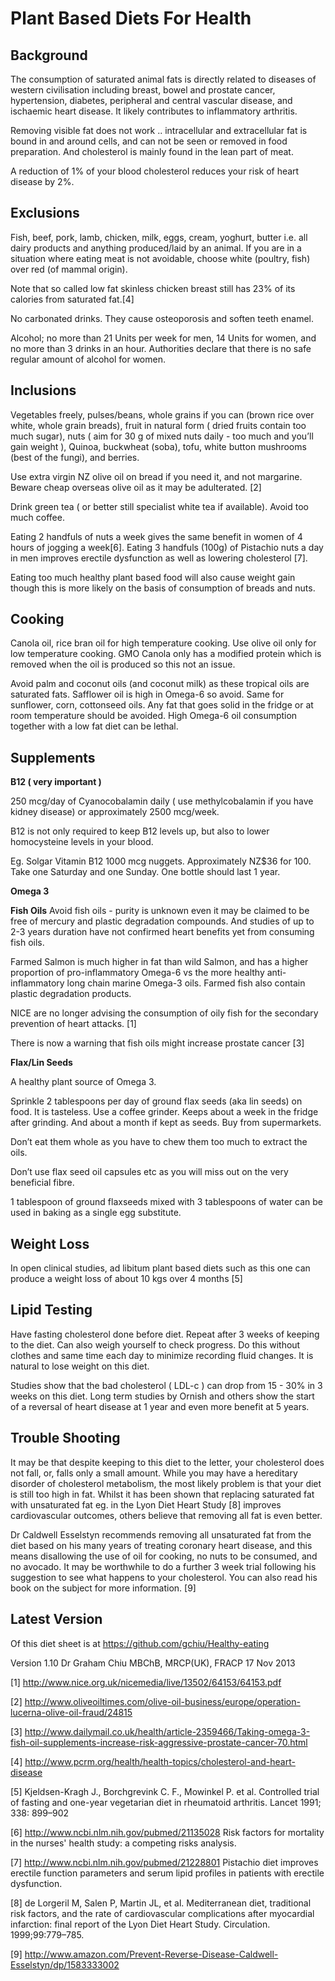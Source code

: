 # **Plant Based Diets For Health** #

## **Background** ##

The consumption of saturated animal fats is directly related to diseases of western civilisation including breast, bowel and prostate cancer, hypertension, diabetes, peripheral and central vascular disease, and ischaemic heart disease.  It likely contributes to inflammatory arthritis.

Removing visible fat does not work .. intracellular and extracellular fat is bound in and around cells, and can not be seen or removed in food preparation.  And cholesterol is mainly found in the lean part of meat.

A reduction of 1% of your blood cholesterol reduces your risk of heart disease by 2%.

## **Exclusions** ##

Fish, beef, pork, lamb, chicken, milk, eggs, cream, yoghurt,  butter i.e. all dairy products and anything produced/laid by an animal.  If you are in a situation where eating meat is not avoidable, choose white (poultry, fish) over red (of mammal origin).

Note that so called low fat skinless chicken breast still has 23% of its calories from saturated fat.[4]

No carbonated drinks.  They cause osteoporosis and soften teeth enamel.  

Alcohol; no more than 21 Units per week for men, 14 Units for women, and no more than 3 drinks in an hour.  Authorities declare that there is no safe regular amount of alcohol for women.

## **Inclusions** ##

Vegetables freely, pulses/beans, whole grains if you can (brown rice over white, whole grain breads), fruit in natural form ( dried fruits contain too much sugar), nuts ( aim for 30 g of mixed nuts daily - too much and you’ll gain weight ), Quinoa, buckwheat (soba), tofu, white button mushrooms (best of the fungi), and berries.

Use extra virgin NZ olive oil on bread if you need it, and not margarine.  Beware cheap overseas olive oil as it may be adulterated. [2]

Drink green tea ( or better still specialist white tea if available).  Avoid too much coffee. 

Eating 2 handfuls of nuts a week gives the same benefit in women of 4 hours of jogging a week[6].  Eating 3 handfuls (100g) of Pistachio nuts a day in men improves erectile dysfunction as well as lowering cholesterol [7].

Eating too much healthy plant based food will also cause weight gain though this is more likely on the basis of consumption of breads and nuts.

## **Cooking** ##

Canola oil, rice bran oil for high temperature cooking.  Use olive oil only for low temperature cooking.  GMO Canola only has a modified protein which is removed when the oil is produced so this not an issue.  

Avoid palm and coconut oils (and coconut milk) as these tropical oils are saturated fats.  Safflower oil is high in Omega-6 so avoid.  Same for sunflower, corn, cottonseed oils.  Any fat that goes solid in the fridge or at room temperature should be avoided.  High Omega-6 oil consumption together with a low fat diet can be lethal.

## **Supplements** ##

**B12 ( very important )**

250 mcg/day of Cyanocobalamin daily ( use methylcobalamin if you have kidney disease)
or
approximately 2500 mcg/week.

B12 is not only required to keep B12 levels up, but also to lower homocysteine levels in your blood.

Eg. Solgar Vitamin B12 1000 mcg nuggets.  Approximately NZ$36 for 100.  Take one Saturday and one Sunday.  One bottle should last 1 year.

**Omega 3**

**Fish Oils**
Avoid fish oils - purity is unknown even it may be claimed to be free of mercury and plastic degradation compounds.  And studies of up to 2-3 years duration have not confirmed heart benefits yet from consuming fish oils.

Farmed Salmon is much higher in fat than wild Salmon, and has a higher proportion of pro-inflammatory Omega-6 vs the more healthy anti-inflammatory long chain marine Omega-3 oils. Farmed fish also contain plastic degradation products.

NICE are no longer advising the consumption of oily fish for the secondary prevention of heart attacks. [1]

There is now a warning that fish oils might increase prostate cancer [3]

**Flax/Lin Seeds**

A healthy plant source of Omega 3.
 
Sprinkle 2 tablespoons per day of ground flax seeds (aka lin seeds) on food.  It is tasteless. Use a coffee grinder. Keeps about a week in the fridge after grinding.  And about a month if kept as seeds.  Buy from supermarkets.

Don’t eat them whole as you have to chew them too much to extract the oils.

Don’t use flax seed oil capsules etc as you will miss out on the very beneficial fibre.

1 tablespoon of ground flaxseeds mixed with 3 tablespoons of water can be used in baking as a single egg substitute.

## Weight Loss ##

In open clinical studies, ad libitum plant based diets such as this one can produce a weight loss of about 10 kgs over 4 months [5]

## **Lipid Testing** ##

Have fasting cholesterol done before diet. Repeat after 3 weeks of keeping to the diet. Can also weigh yourself to check progress.  Do this without clothes and same time each day to minimize recording fluid changes.  It is natural to lose weight on this diet.

Studies show that the bad cholesterol ( LDL-c ) can drop from 15 - 30% in 3 weeks on this diet.  Long term studies by Ornish and others show the start of a reversal of heart disease at 1 year and even more benefit at 5 years.

## **Trouble Shooting** ##

It may be that despite keeping to this diet to the letter, your cholesterol does not fall, or, falls only a small amount.  While you may have a hereditary disorder of cholesterol metabolism, the most likely problem is that your diet is still too high in fat.  Whilst it has been shown that replacing saturated fat with unsaturated fat eg. in the Lyon Diet Heart Study [8] improves cardiovascular outcomes, others believe that removing all fat is even better.

Dr Caldwell Esselstyn recommends removing all unsaturated fat from the diet based on his many years of treating coronary heart disease, and this means disallowing the use of oil for cooking, no nuts to be consumed, and no avocado.  It may be worthwhile to do a further 3 week trial following his suggestion to see what happens to your cholesterol.  You can also read his book on the subject for more information. [9]

## Latest Version ##

Of this diet sheet is at https://github.com/gchiu/Healthy-eating

Version 1.10 Dr Graham Chiu MBChB, MRCP(UK), FRACP 17 Nov 2013

[1] http://www.nice.org.uk/nicemedia/live/13502/64153/64153.pdf

[2] http://www.oliveoiltimes.com/olive-oil-business/europe/operation-lucerna-olive-oil-fraud/24815

[3] http://www.dailymail.co.uk/health/article-2359466/Taking-omega-3-fish-oil-supplements-increase-risk-aggressive-prostate-cancer-70.html

[4] http://www.pcrm.org/health/health-topics/cholesterol-and-heart-disease

[5] Kjeldsen-Kragh J., Borchgrevink C. F., Mowinkel P. et al.
Controlled trial of fasting and one-year vegetarian diet in
rheumatoid arthritis. Lancet 1991; 338: 899–902	

[6] http://www.ncbi.nlm.nih.gov/pubmed/21135028 Risk factors for mortality in the nurses' health study: a competing risks analysis.

[7] http://www.ncbi.nlm.nih.gov/pubmed/21228801 Pistachio diet improves erectile function parameters and serum lipid profiles in patients with erectile dysfunction.

[8] de Lorgeril M, Salen P, Martin JL, et al. Mediterranean diet, traditional risk factors, and the rate of cardiovascular complications after myocardial infarction: final report of the Lyon Diet Heart Study. Circulation. 1999;99:779–785.

[9] http://www.amazon.com/Prevent-Reverse-Disease-Caldwell-Esselstyn/dp/1583333002
